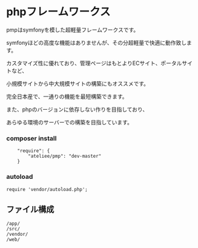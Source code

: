 # phpフレームワークス
pmpはsymfonyを模した超軽量フレームワークスです。

symfonyほどの高度な機能はありませんが、その分超軽量で快適に動作致します。

カスタマイズ性に優れており、管理ページはもとよりECサイト、ポータルサイトなど、

小規模サイトから中大規模サイトの構築にもオススメです。

完全日本産で、一通りの機能を最短構築できます。

また、phpのバージョンに依存しない作りを目指しており、

あらゆる環境のサーバーでの構築を目指しています。

### composer install
```
    "require": {
        "ateliee/pmp": "dev-master"
    }
```

### autoload
```
require 'vendor/autoload.php';
```

## ファイル構成
```
/app/
/src/
/vendor/
/web/
```
